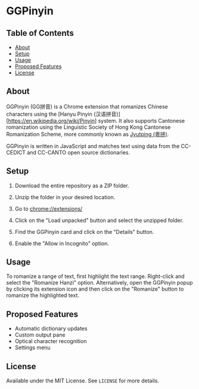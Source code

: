 # GGPinyin
## Table of Contents
- [About](#about)
- [Setup](#setup)
- [Usage](#usage)
- [Proposed Features](#proposed-features)
- [License](#license)

## About
GGPinyin (GG拼音) is a Chrome extension that romanizes Chinese characters using the [Hanyu Pinyin (汉语拼音)][https://en.wikipedia.org/wiki/Pinyin] system. It also supports Cantonese romanization using the Linguistic Society of Hong Kong Cantonese Romanization Scheme, more commonly known as [Jyutping (粵拼)](https://en.wikipedia.org/wiki/Jyutping).

GGPinyin is written in JavaScript and matches text using data from the CC-CEDICT and CC-CANTO open source dictionaries.

## Setup
1. Download the entire repository as a ZIP folder.

2. Unzip the folder in your desired location.

3. Go to [chrome://extensions/](chrome://extensions/)

4. Click on the "Load unpacked" button and select the unzipped folder.

5. Find the GGPinyin card and click on the "Details" button.

6. Enable the "Allow in Incognito" option.

## Usage
To romanize a range of text, first highlight the text range. Right-click and select the "Romanize Hanzi" option. Alternatively, open the GGPinyin popup by clicking its extension icon and then click on the "Romanize" button to romanize the highlighted text. 


## Proposed Features
- Automatic dictionary updates
- Custom output pane
- Optical character recognition
- Settings menu


## License
Available under the MIT License. See `LICENSE` for more details.
